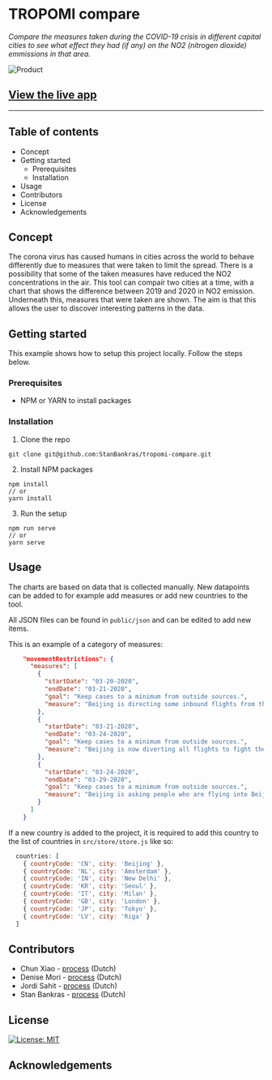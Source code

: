 # TROPOMI compare
_Compare the measures taken during the COVID-19 crisis in different capital cities to see what effect they had (if any) on the NO2 (nitrogen dioxide) emmissions in that area._

![Product](https://tropomi.netlify.app/img/github-gif.gif)
## [View the live app](https://tropomi.netlify.app/#/)

-----

## Table of contents
* Concept
* Getting started
  	* Prerequisites
    * Installation
* Usage
* Contributors
* License
* Acknowledgements

## Concept
The corona virus has caused humans in cities across the world to behave differently due to measures that were taken to limit the spread. There is a possibility that some of the taken measures have reduced the NO2 concentrations in the air. This tool can compair two cities at a time, with a chart that shows the difference between 2019 and 2020 in NO2 emission. Underneath this, measures that were taken are shown. The aim is that this allows the user to discover interesting patterns in the data.

## Getting started
This example shows how to setup this project locally. Follow the steps below.

### Prerequisites
* NPM or YARN to install packages

### Installation
1. Clone the repo
```
git clone git@github.com:StanBankras/tropomi-compare.git
```
2. Install NPM packages
```
npm install
// or
yarn install
```
3. Run the setup
```
npm run serve
// or
yarn serve
```

## Usage
The charts are based on data that is collected manually. New datapoints can be added to for example add measures or add new countries to the tool.

All JSON files can be found in `public/json` and can be edited to add new items.

This is an example of a category of measures:
```json
    "movementRestrictions": {
      "measures": [
        {
          "startDate": "03-20-2020",
          "endDate": "03-21-2020",
          "goal": "Keep cases to a minimum from outside sources.",
          "measure": "Beijing is directing some inbound flights from their capital airport to other airports."
        },
        {
          "startDate": "03-21-2020",
          "endDate": "03-24-2020",
          "goal": "Keep cases to a minimum from outside sources.",
          "measure": "Beijing is now diverting all flights to fight the virus."
        },
        {
          "startDate": "03-24-2020",
          "endDate": "03-29-2020",
          "goal": "Keep cases to a minimum from outside sources.",
          "measure": "Beijing is asking people who are flying into Beijing to fill in a health declaration form. Also the flights will be diverted to other cities."
        }
      ]
    }
```
If a new country is added to the project, it is required to add this country to the list of countries in `src/store/store.js` like so:
```js
  countries: [
    { countryCode: 'CN', city: 'Beijing' },
    { countryCode: 'NL', city: 'Amsterdam' },
    { countryCode: 'IN', city: 'New Delhi' },
    { countryCode: 'KR', city: 'Seoul' },
    { countryCode: 'IT', city: 'Milan' },
    { countryCode: 'GB', city: 'London' },
    { countryCode: 'JP', city: 'Tokyo' },
    { countryCode: 'LV', city: 'Riga' }
  ]
```

## Contributors
* Chun Xiao - [process](https://www.dropbox.com/scl/fi/fwvnjz2bk71rxzdgr9goe/Processboek-Chun-Hui-Xiao-KNMI-project.paper?dl=0&rlkey=bg0wjegcb8n2j7zb2quccjqql) (Dutch)
* Denise Mori - [process](https://denise-mori1996.gitbook.io/information-design/) (Dutch)
* Jordi Sahit - [process](https://www.notion.so/Procesboek-a32fde15151c4266b093b7d3942dfb06) (Dutch)
* Stan Bankras  - [process](https://stanbankras.gitbook.io/information-design-knmi/) (Dutch)

## License
[![License: MIT](https://img.shields.io/badge/License-MIT-yellow.svg)](https://opensource.org/licenses/MIT)

## Acknowledgements
